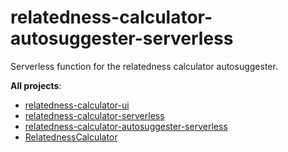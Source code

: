 # relatedness-calculator-autosuggester-serverless

Serverless function for the relatedness calculator autosuggester.

**All projects**:

- [relatedness-calculator-ui](https://github.com/nolanlawson/relatedness-calculator-ui)
- [relatedness-calculator-serverless](https://github.com/nolanlawson/relatedness-calculator-serverless)
- [relatedness-calculator-autosuggester-serverless](https://github.com/nolanlawson/relatedness-calculator-autosuggester-serverless)
- [RelatednessCalculator](https://github.com/nolanlawson/RelatednessCalculator)